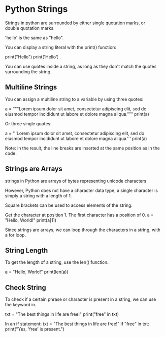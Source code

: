 # Python Strings

Strings in python are surrounded by either single quotation marks, or double quotation marks.

'hello' is the same as "hello".

You can display a string literal with the print() function:

print("Hello")
print('Hello')

You can use quotes inside a string, as long as they don't match the quotes surrounding the string.

## Multiline Strings

You can assign a multiline string to a variable by using three quotes:

a = """Lorem ipsum dolor sit amet,
consectetur adipiscing elit,
sed do eiusmod tempor incididunt
ut labore et dolore magna aliqua."""
print(a)

Or three single quotes:

a = '''Lorem ipsum dolor sit amet,
consectetur adipiscing elit,
sed do eiusmod tempor incididunt
ut labore et dolore magna aliqua.'''
print(a)

Note: in the result, the line breaks are inserted at the same position as in the code.

## Strings are Arrays

strings in Python are arrays of bytes representing unicode characters

However, Python does not have a character data type, a single character is simply a string with a length of 1.

Square brackets can be used to access elements of the string.

Get the character at position 1. The first character has a position of 0.
a = "Hello, World!"
print(a[1])

Since strings are arrays, we can loop through the characters in a string, with a for loop.

## String Length

To get the length of a string, use the len() function.

a = "Hello, World!"
print(len(a))

## Check String

To check if a certain phrase or character is present in a string, we can use the keyword in.

txt = "The best things in life are free!"
print("free" in txt)

In an if statement:
txt = "The best things in life are free!"
if "free" in txt:
  print("Yes, 'free' is present.")